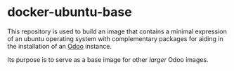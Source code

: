 docker-ubuntu-base
==================

This repository is used to build an image that contains a minimal expression of an ubuntu operating system with complementary packages for aiding in the installation of an [Odoo](http://www.odoo.com) instance.

Its purpose is to serve as a base image for other _larger_ Odoo images.
